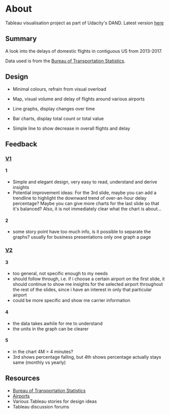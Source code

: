 # About

Tableau visualisation project as part of Udacity's DAND.
Latest version [here](https://public.tableau.com/profile/jabez.tay#!/vizhome/ContiguousUSFlightsv3/ContiguousUSFlights2013-2017)

## Summary

A look into the delays of domestic flights in contiguous US from 2013-2017.

Data used is from the [Bureau of Transportation Statistics](https://www.transtats.bts.gov/DL_SelectFields.asp?Table_ID=236).

## Design

- Minimal colours, refrain from visual overload

- Map, visual volume and delay of flights around various airports

- Line graphs, display changes over time

- Bar charts, display total count or total value

- Simple line to show decrease in overall flights and delay

## Feedback

### [V1](https://public.tableau.com/profile/jabez.tay#!/vizhome/ContiguousUSFlightsv1/ContiguousUSFlights2013-2017)

#### 1

- Simple and elegant design, very easy to read, understand and derive insights
- Potential improvement ideas: For the 3rd slide, maybe you can add a trendline to highlight the downward trend of over-an-hour delay percentage? Maybe you can give more charts for the last slide so that it's balanced? Also, it is not immediately clear what the chart is about...

#### 2

- some story point have too much info, is it possible to separate the graphs? usually for business presentations only one graph a page

### [V2](https://public.tableau.com/profile/jabez.tay#!/vizhome/ContiguousUSFlightsv2/ContiguousUSFlights2013-2017)

#### 3

- too general, not specific enough to my needs
- should follow through, i.e. if i choose a certain airport on the first slide, it should continue to show me insights for the selected airport throughout the rest of the slides, since i have an interest in only that particular airport
- could be more specific and show me carrier information

#### 4

- the data takes awhile for me to understand
- the units in the graph can be clearer

#### 5

- in the chart 4M = 4 minutes?
- 3rd shows percentage falling, but 4th shows percentage actually stays same (monthly vs yearly)

## Resources

- [Bureau of Transportation Statistics](https://www.transtats.bts.gov/OT_Delay/OT_DelayCause1.asp)
- [Airports](http://osav-usdot.opendata.arcgis.com/datasets/0e872765538d499a883850e3f2ba0848_0)
- Various Tableau stories for design ideas
- Tableau discussion forums
